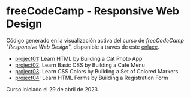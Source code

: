 # freeCodeCamp - Responsive Web Design

Código generado en la visualización activa del curso de *freeCodeCamp* "*Responsive Web Design*", disponible a través de este [enlace](https://www.freecodecamp.org/learn/2022/responsive-web-design/).

- [project01](/project01): Learn HTML by Building a Cat Photo App
- [project02](/project02): Learn Basic CSS by Building a Cafe Menu
- [project03](/project03): Learn CSS Colors by Building a Set of Colored Markers
- [project04](/project04): Learn HTML Forms by Building a Registration Form

Curso iniciado el 29 de abril de 2023.
